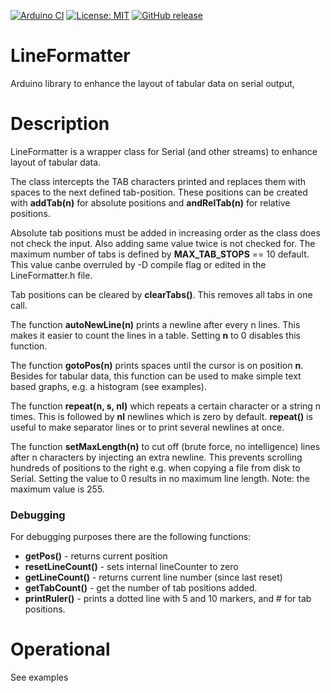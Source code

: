 
[![Arduino CI](https://github.com/RobTillaart/LineFormatter/workflows/Arduino%20CI/badge.svg)](https://github.com/marketplace/actions/arduino_ci)
[![License: MIT](https://img.shields.io/badge/license-MIT-green.svg)](https://github.com/RobTillaart/LineFormatter/blob/master/LICENSE)
[![GitHub release](https://img.shields.io/github/release/RobTillaart/LineFormatter.svg?maxAge=3600)](https://github.com/RobTillaart/LineFormatter/releases)

# LineFormatter

Arduino library to enhance the layout of tabular data on serial output,

# Description

LineFormatter is a wrapper class for Serial (and other streams) to enhance 
layout of tabular data.

The class intercepts the TAB characters printed and replaces them with spaces to
the next defined tab-position. These positions can be created with **addTab(n)** 
for absolute positions and **andRelTab(n)** for relative positions. 

Absolute tab positions must be added in increasing order as the class does not
check the input. Also adding same value twice is not checked for. The maximum
number of tabs is defined by **MAX_TAB_STOPS** == 10 default. This value canbe
overruled by -D compile flag or edited in the LineFormatter.h file.

Tab positions can be cleared by **clearTabs()**. This removes all tabs in one call.

The function **autoNewLine(n)** prints a newline after every n lines. This makes 
it easier to count the lines in a table. Setting **n** to 0 disables this function.

The function **gotoPos(n)** prints spaces until the cursor is on position **n**. 
Besides for tabular data, this function can be used to make simple text based 
graphs, e.g. a histogram (see examples).

The function **repeat(n, s, nl)** which repeats a certain character or a string n times.
This is followed by **nl** newlines which is zero by default.
**repeat()** is useful to make separator lines or to print several newlines at once.

The function **setMaxLength(n)** to cut off (brute force, no intelligence) lines 
after n characters by injecting an extra newline. This prevents scrolling hundreds
of positions to the right e.g. when copying a file from disk to Serial. 
Setting the value to 0 results in no maximum line length.
Note: the maximum value is 255.

### Debugging

For debugging purposes there are the following functions:
- **getPos()** - returns current position
- **resetLineCount()** - sets internal lineCounter to zero
- **getLineCount()** - returns current line number (since last reset)
- **getTabCount()** - get the number of tab positions added.
- **printRuler()** - prints a dotted line with 5 and 10 markers, and # for tab positions.

# Operational

See examples
